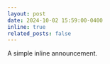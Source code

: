 ```yaml
---
layout: post
date: 2024-10-02 15:59:00-0400
inline: true
related_posts: false
---
```


A simple inline announcement.
